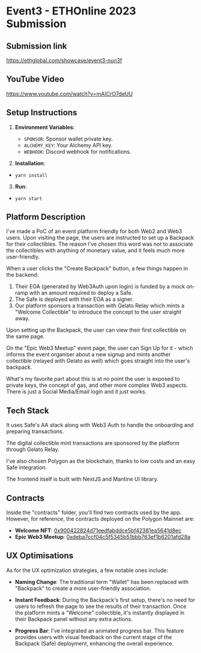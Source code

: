 # Event3 - ETHOnline 2023 Submission

## Submission link
https://ethglobal.com/showcase/event3-nun3f

## YouTube Video
https://www.youtube.com/watch?v=mAICrO7deUU

## Setup Instructions

1. **Environment Variables**:

   - `SPONSOR`: Sponsor wallet private key.
   - `ALCHEMY_KEY`: Your Alchemy API key.
   - `WEBHOOK`: Discord webhook for notifications.

2. **Installation**:

- `yarn install`

3. **Run**:

- `yarn start`


## Platform Description

I've made a PoC of an event platform friendly for both Web2 and Web3 users. Upon visiting the page, the users are instructed to set up a Backpack for their collectibles. The reason I've chosen this word was not to associate the collectibles with anything of monetary value, and it feels much more user-friendly.

When a user clicks the "Create Backpack" button, a few things happen in the backend:

1. Their EOA (generated by Web3Auth upon login) is funded by a mock on-ramp with an amount required to deploy a Safe.
2. The Safe is deployed with their EOA as a signer.
3. Our platform sponsors a transaction with Gelato Relay which mints a "Welcome Collectible" to introduce the concept to the user straight away.

Upon setting up the Backpack, the user can view their first collectible on the same page.

On the "Epic Web3 Meetup" event page, the user can Sign Up for it - which informs the event organiser about a new signup and mints another collectible (relayed with Gelato as well) which goes straight into the user's backpack.

What's my favorite part about this is at no point the user is exposed to private keys, the concept of gas, and other more complex Web3 aspects. There is just a Social Media/Email login and it just works.

## Tech Stack

It uses Safe's AA stack along with Web3 Auth to handle the onboarding and preparing transactions.

The digital collectible mint transactions are sponsored by the platform through Gelato Relay.

I've also chosen Polygon as the blockchain, thanks to low costs and an easy Safe integration.

The frontend itself is built with NextJS and Mantine UI library.

## Contracts

Inside the "contracts" folder, you'll find two contracts used by the app. However, for reference, the contracts deployed on the Polygon Mainnet are:

- **Welcome NFT**: [0x900422824d71eedfabddce5bf42381ea5641d8ec](https://polygonscan.com/address/0x900422824d71eedfabddce5bf42381ea5641d8ec)
- **Epic Web3 Meetup**: [0xdeba7ccf04c5f5345b51bbb763ef1b6201afd28a](https://polygonscan.com/address/0xdeba7ccf04c5f5345b51bbb763ef1b6201afd28a)


## UX Optimisations

As for the UX optimization strategies, a few notable ones include:

- **Naming Change**: The traditional term "Wallet" has been replaced with "Backpack" to create a more user-friendly association.

- **Instant Feedback**: During the Backpack's first setup, there's no need for users to refresh the page to see the results of their transaction. Once the platform mints a "Welcome" collectible, it's instantly displayed in their Backpack panel without any extra actions.

- **Progress Bar**: I've integrated an animated progress bar. This feature provides users with visual feedback on the current stage of the Backpack (Safe) deployment, enhancing the overall experience.

